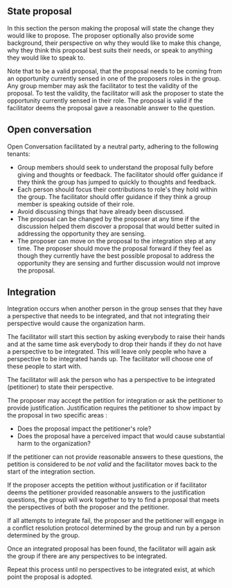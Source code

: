 <!-- TITLE: Module: Speed Governance -->


## State proposal
 
In this section the person making the proposal will state the change they would like to propose.  The proposer optionally also provide some background, their perspective on why they would like to make this change, why they think this proposal best suits their needs, or speak to anything they would like to speak to.

Note that to be a valid proposal, that the proposal needs to be coming from an opportunity currently sensed in one of the proposers roles in the group.  Any group member may ask the facilitator to test the validity of the proposal.  To test the validity, the facilitator will ask the proposer to state the opportunity currently sensed in their role.  The proposal is valid if the facilitator deems the proposal gave a reasonable answer to the question.

## Open conversation

Open Conversation facilitated by a neutral party, adhering to the following tenants:

* Group members should seek to understand the proposal fully before giving and thoughts or feedback.  The facilitator should offer guidance if they think the group has jumped to quickly to thoughts and feedback.
* Each person should focus their contributions to role's they hold within the group.  The facilitator should offer guidance if they think a group member is speaking outside of their role.
* Avoid discussing things that have already been discussed.
* The proposal can be changed by the proposer at any time if the discussion helped them discover a proposal that would better suited in addressing the opportunity they are sensing. 
* The proposer can move on the proposal to the integration step at any time.  The proposer should move the proposal forward if they feel as though they currently have the best possible proposal to address the opportunity they are sensing and further discussion would not improve the proposal.

## Integration

Integration occurs when another person in the group senses that they have a perspective that needs to be integrated, and that not integrating their perspective would cause the organization harm.  

The facilitator will start this section by asking everybody to raise their hands and at the same time ask everybody to drop their hands if they do not have a perspective to be integrated.  This will leave only people who have a perspective to be integrated hands up.  The facilitator will choose one of these people to start with.

The facilitator will ask the person who has a perspective to be integrated (petitioner) to state their perspective. 

The proposer may accept the petition for integration or ask the petitioner to provide justification.  Justification requires the petitioner to show impact by the proposal in two specific areas :

* Does the proposal impact the petitioner's role?
* Does the proposal have a perceived impact that would cause substantial harm to the organization?

If the petitioner can not provide reasonable answers to these questions, the petition is considered to be *not valid* and the facilitator moves back to the start of the integration section.

If the proposer accepts the petition without justification or if facilitator deems the petitioner provided reasonable answers to the justification questions, the group will work together to try to find a proposal that meets the perspectives of both the proposer and the petitioner.  

If all attempts to integrate fail, the proposer and the petitioner will engage in a conflict resolution protocol determined by the group and run by a person determined by the group.

Once an integrated proposal has been found, the facilitator will again ask the group if there are any perspectives to be integrated.

Repeat this process until no perspectives to be integrated exist, at which point the proposal is adopted.

